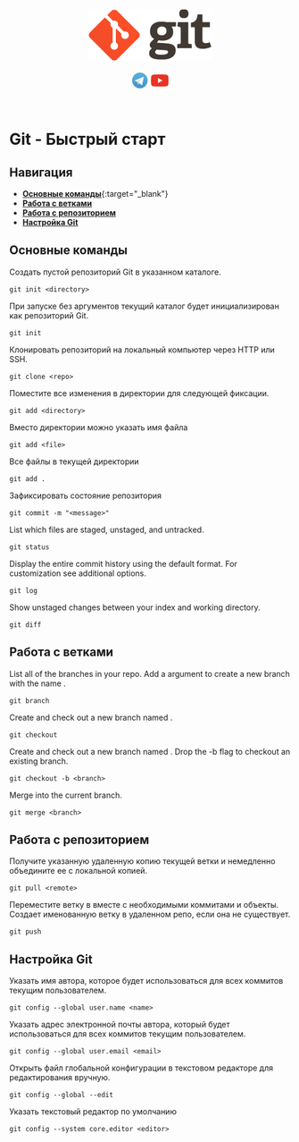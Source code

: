 <br>
<p align="center">
<img src="files/static/logoGit.png" />
<br>
<br>
<a target="_blank" href="https://t.me/devops_mops"><img src="files/static/logoTelegram.png" height="30" /></a>
<a target="_blank" href="https://www.youtube.com/channel/UCqC3c7UHtwoX2wy7fdHc6gg"><img src="files/static/logoYoutube.png" height="30" /></a>
</p>
<br>

# Git - Быстрый старт

## Навигация

- [**Основные команды**](#Основные-команды){:target="_blank"}
- [**Работа с ветками**](#Работа-с-ветками)
- [**Работа с репозиторием**](#Работа-с-репозиторием)
- [**Настройка Git**](#Настройка-Git)

## Основные команды

Создать пустой репозиторий Git в указанном каталоге.
```
git init <directory>
```

При запуске без аргументов текущий каталог будет инициализирован как репозиторий Git.
```
git init
```

Клонировать репозиторий на локальный компьютер через HTTP или SSH.
```
git clone <repo>
```

Поместите все изменения в директории для следующей фиксации.
```
git add <directory>
```

Вместо директории можно указать имя файла
```
git add <file>
```

Все файлы в текущей директории
```
git add .
```

Зафиксировать состояние репозитория
```
git commit -m "<message>"
```

List which files are staged, unstaged, and untracked.
```
git status
```

Display the entire commit history using the default format.
For customization see additional options.
```
git log
```

Show unstaged changes between your index and
working directory.
```
git diff
```

## Работа с ветками
List all of the branches in your repo. Add a <branch> argument to
create a new branch with the name <branch>.
```
git branch
```

Create and check out a new branch named <branch>.
```
git checkout
```

Create and check out a new branch named <branch>.
Drop the -b flag to checkout an existing branch.
```
git checkout -b <branch>
```

Merge <branch> into the current branch.
```
git merge <branch>
```

## Работа с репозиторием

Получите указанную удаленную копию текущей ветки и немедленно объедините ее с локальной копией.
```
git pull <remote>
```

Переместите ветку в <remote> вместе с необходимыми коммитами и
объекты. Создает именованную ветку в удаленном репо, если она не существует.
```
git push
```

## Настройка Git

Указать имя автора, которое будет использоваться для всех коммитов текущим пользователем.
```
git config --global user.name <name>
```

Указать адрес электронной почты автора, который будет использоваться для всех коммитов текущим пользователем.
```
git config --global user.email <email>
```

Открыть файл глобальной конфигурации в текстовом редакторе для редактирования вручную.
```
git config --global --edit
```

Указать текстовый редактор по умолчанию
```
git config --system core.editor <editor>
```